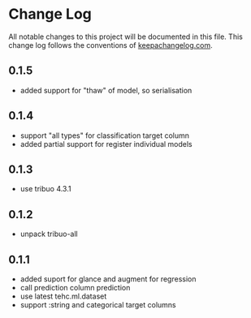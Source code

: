 # Change Log
All notable changes to this project will be documented in this file. This change log follows the conventions of [keepachangelog.com](http://keepachangelog.com/).

## 0.1.5
- added support for "thaw" of model, so serialisation

## 0.1.4
- support "all types" for classification target column
- added partial support for register individual models

## 0.1.3
- use tribuo 4.3.1

## 0.1.2
- unpack tribuo-all

## 0.1.1
- added suport for glance and augment for regression 
- call prediction column prediction
- use latest tehc.ml.dataset
- support :string and categorical target columns

